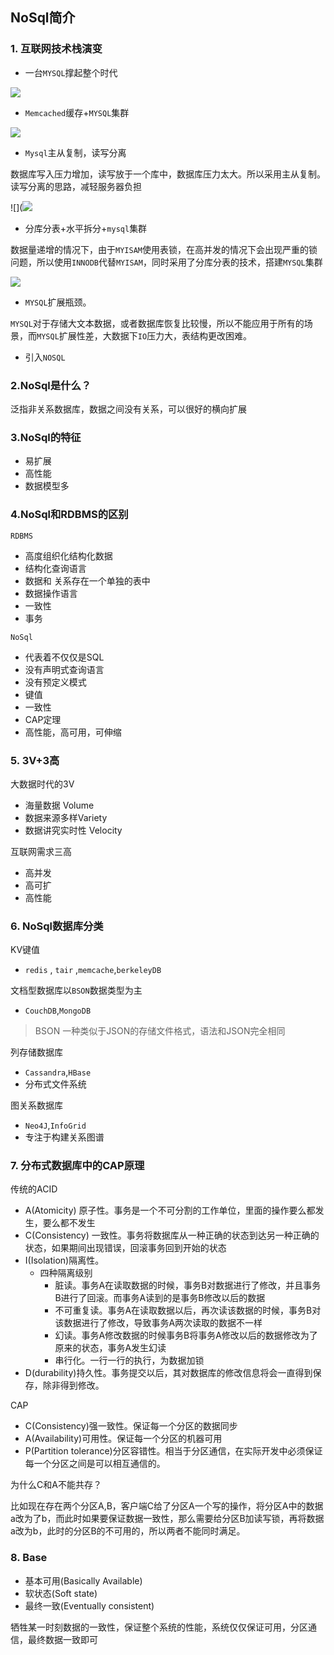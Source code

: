 ## NoSql简介

### 1. 互联网技术栈演变

- 一台`MYSQL`撑起整个时代

![](https://gitee.com/onlyzl/image/raw/master/img/mysql1.png)

- `Memcached`缓存+`MYSQL`集群

![](https://gitee.com/onlyzl/image/raw/master/img/memcached.png)

- `Mysql`主从复制，读写分离

数据库写入压力增加，读写放于一个库中，数据库压力太大。所以采用主从复制。读写分离的思路，减轻服务器负担

![](![](https://gitee.com/onlyzl/image/raw/master/img/masterslave.png)

- 分库分表+水平拆分+`mysql`集群

数据量递增的情况下，由于`MYISAM`使用表锁，在高并发的情况下会出现严重的锁问题，所以使用`INNODB`代替`MYISAM`，同时采用了分库分表的技术，搭建`MYSQL`集群

![](https://gitee.com/onlyzl/image/raw/master/img//masterslaves.png)

- `MYSQL`扩展瓶颈。

`MYSQL`对于存储大文本数据，或者数据库恢复比较慢，所以不能应用于所有的场景，而`MYSQL`扩展性差，大数据下`IO`压力大，表结构更改困难。

- 引入`NOSQL`

### 2.NoSql是什么？

泛指非关系数据库，数据之间没有关系，可以很好的横向扩展

### 3.NoSql的特征

- 易扩展
- 高性能
- 数据模型多

### 4.NoSql和RDBMS的区别

`RDBMS`

- 高度组织化结构化数据
- 结构化查询语言
- 数据和 关系存在一个单独的表中
- 数据操作语言
- 一致性
- 事务

`NoSql`

- 代表着不仅仅是SQL
- 没有声明式查询语言
- 没有预定义模式
- 键值
- 一致性
- CAP定理
- 高性能，高可用，可伸缩

### 5. 3V+3高

大数据时代的3V

- 海量数据 Volume
- 数据来源多样Variety
- 数据讲究实时性 Velocity

互联网需求三高

- 高并发
- 高可扩
- 高性能

### 6. NoSql数据库分类

KV键值

- `redis` , `tair` ,`memcache`,`berkeleyDB`

文档型数据库以`BSON`数据类型为主

- `CouchDB`,`MongoDB`

>BSON 一种类似于JSON的存储文件格式，语法和JSON完全相同

列存储数据库

- `Cassandra`,`HBase`
- 分布式文件系统

图关系数据库

- `Neo4J`,`InfoGrid`
- 专注于构建关系图谱

### 7. 分布式数据库中的CAP原理

传统的ACID

- A(Atomicity) 原子性。事务是一个不可分割的工作单位，里面的操作要么都发生，要么都不发生
- C(Consistency) 一致性。事务将数据库从一种正确的状态到达另一种正确的状态，如果期间出现错误，回滚事务回到开始的状态
- I(Isolation)隔离性。
  - 四种隔离级别
    - 脏读。事务A在读取数据的时候，事务B对数据进行了修改，并且事务B进行了回滚。而事务A读到的是事务B修改以后的数据
    - 不可重复读。事务A在读取数据以后，再次读该数据的时候，事务B对该数据进行了修改，导致事务A两次读取的数据不一样
    - 幻读。事务A修改数据的时候事务B将事务A修改以后的数据修改为了原来的状态，事务A发生幻读
    - 串行化。一行一行的执行，为数据加锁
- D(durability)持久性。事务提交以后，其对数据库的修改信息将会一直得到保存，除非得到修改。

CAP

- C(Consistency)强一致性。保证每一个分区的数据同步
- A(Availability)可用性。保证每一个分区的机器可用
- P(Partition tolerance)分区容错性。相当于分区通信，在实际开发中必须保证每一个分区之间是可以相互通信的。

为什么C和A不能共存？

比如现在存在两个分区A,B，客户端C给了分区A一个写的操作，将分区A中的数据a改为了b，而此时如果要保证数据一致性，那么需要给分区B加读写锁，再将数据a改为b，此时的分区B的不可用的，所以两者不能同时满足。

### 8. Base

- 基本可用(Basically Available)
- 软状态(Soft state)
- 最终一致(Eventually consistent)

牺牲某一时刻数据的一致性，保证整个系统的性能，系统仅仅保证可用，分区通信，最终数据一致即可